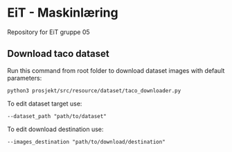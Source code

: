# EiT - Maskinlæring
Repository for EiT gruppe 05

## Download taco dataset

Run this command from root folder to download dataset images with default parameters:

```
python3 prosjekt/src/resource/dataset/taco_downloader.py
```

To edit dataset target use:

```
--dataset_path "path/to/dataset"
```

To edit download destination use:

```
--images_destination "path/to/download/destination"
```

